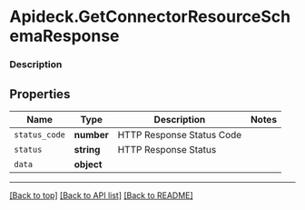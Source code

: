 # Apideck.GetConnectorResourceSchemaResponse

### Description

## Properties
Name | Type | Description | Notes
------------ | ------------- | ------------- | -------------
`status_code` | **number** | HTTP Response Status Code | 
`status` | **string** | HTTP Response Status | 
`data` | **object** |  | 





---

[[Back to top]](#) [[Back to API list]](../../../../README.md#documentation-for-api-endpoints) [[Back to README]](../../../../README.md)


